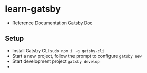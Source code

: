 # learn-gatsby

- Reference Documentation [Gatsby Doc](https://www.gatsbyjs.com/docs)

## Setup
- Install Gatsby CLI
  `sudo npm i -g gatsby-cli`
- Start a new project, follow the prompt to configure
  `gatsby new`
- Start development project
  `gatsby develop`
- 
